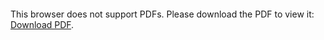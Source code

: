 <object data="christ-in-song/CIS1908pdfs/275.pdf" type="application/pdf" width="100%" height="1024px">
    <embed src="christ-in-song/CIS1908pdfs/275.pdf">
        <p>This browser does not support PDFs. Please download the PDF to view it: <a href="christ-in-song/CIS1908pdfs/275.pdf">Download PDF</a>.</p>
    </embed>
</object>
